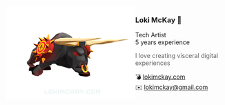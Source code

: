 <a href="https://lokimckay.com">
  <img align="left" width="300" height="217" src="./bull-anim.png">
</a>

### Loki McKay 🐉

Tech Artist  
5 years experience

> I love creating visceral digital experiences

💣 [lokimckay.com](https://lokimckay.com)  
✉️ [lokimckay@gmail.com](mailto:lokimckay@gmail.com)
